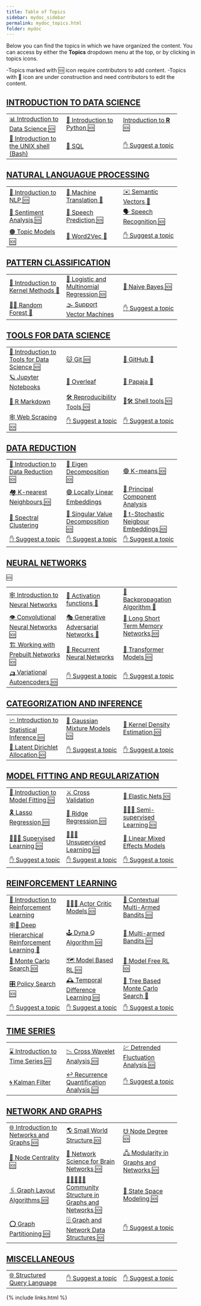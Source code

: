 ```yaml
---
title: Table of Topics
sidebar: mydoc_sidebar
permalink: mydoc_topics.html
folder: mydoc
---
```


Below you can find the topics in which we have organized the content. You can access by either the **Topics** dropdown menu at the top, or by clicking in topics icons. 

-Topics marked with 🆘 icon require contributors to add content. 
-Topics with 🚧 icon are under construction and need contributors to edit the content. 


## [**INTRODUCTION TO DATA SCIENCE**](intro_ds_landing_page.html)


<table style="table-layout: fixed; width: 90%;" >
<tr>
  <td style="width:33%;"><a href="intro_ds_landing_page.html">📊 Introduction to Data Science 🆘</a></td>
  <td style="width:33%;"><a href="intro_python.html">🐍 Introduction to Python 🆘</a></td>
  <td style="width:33%;"><a href="intro_r.html">Introduction to <b>R</b> 🆘</a></td>
</tr>
<tr>
  <td style="width:33%;"><a href="intro_shell.html">🐚 Introduction to the UNIX shell (Bash)</a></td>
  <td style="width:33%;"><a href="sql.html">🐘 SQL </a></td>
  <td style="width:33%;"><a href="mydoc_suggest.html">✋ Suggest a topic</a></td>
</tr>
</table> 


## [**NATURAL LANGUAGUE PROCESSING**](nlp_landing_page.html)


<table style="table-layout: fixed; width: 90%;" >
<tr>
  <td style="width:33%;"><a href="nlp_landing_page.html">🦜 Introduction to NLP 🆘</a></td>
  <td style="width:33%;"><a href="machine_trans.html">📠 Machine Translation 🚧</a></td>  
  <td style="width:33%;"><a href="semantic_vectors.html">✉️ Semantic Vectors 🚧</a></td>
</tr>
<tr>
  <td style="width:33%;"><a href="sentiment_analysis.html">💌 Sentiment Analysis 🆘</a></td>
  <td style="width:33%;"><a href="speech_predict.html">💬 Speech Prediction 🆘</a></td>
  <td style="width:33%;"><a href="speech_recognition.html">🗣️ Speech Recognition 🆘</a></td>
</tr>
<tr>
  <td style="width:33%;"><a href="topic_model.html">🟠 Topic Models 🆘</a></td>
  <td style="width:33%;"><a href="word2vec.html">🔡 Word2Vec 🚧 </a></td>
  <td style="width:33%;"><a href="mydoc_suggest.html">✋ Suggest a topic</a></td>
</tr>
</table> 


## [**PATTERN CLASSIFICATION**](pattern_classification_landing_page.html)


<table style="table-layout: fixed; width: 90%;" >
<tr>
  <td style="width:33%;"><a href="pattern_classification_landing_page.html">🏁 Introduction to Kernel Methods 🚧</a></td>
  <td style="width:33%;"><a href="logit_multi_reg.html">📏 Logistic and Multinomial Regression 🆘</a></td>
  <td style="width:33%;"><a href="naive_bayes.html">👶 Naive Bayes 🆘</a></td>
</tr>
<tr>
  <td style="width:33%;"><a href="random_forest.html">🌲🌲 Random Forest 🚧</a></td>
  <td style="width:33%;"><a href="support_vector_machines.html">🌫️ Support Vector Machines </a></td>
  <td style="width:33%;"><a href="mydoc_suggest.html">✋ Suggest a topic</a></td>
</tr>
</table> 


## [**TOOLS FOR DATA SCIENCE**](tools_landing_page.html)


<table style="table-layout: fixed; width: 90%;" >
<tr>
  <td style="width:33%;"><a href="tools_landing_page.html">🧰 Introduction to Tools for Data Science 🆘</a></td>
  <td style="width:33%;"><a href="git.html">🐱 Git 🆘 </a></td>
  <td style="width:33%;"><a href="github.html">🐙 GitHub 🚧</a></td>
</tr>
<tr>
  <td style="width:33%;"><a href="jupyter.html">🪐 Jupyter Notebooks</a></td>
  <td style="width:33%;"><a href="overleaf.html">🍃 Overleaf</a></td>
  <td style="width:33%;"><a href="papaja.html">🥭 Papaja 🚧</a></td>
</tr>
<tr>
  <td style="width:33%;"><a href="r_markdown.html">📓 R Markdown </a></td>
  <td style="width:33%;"><a href="tools_landing_page.html">🛠️ Reproducibility Tools 🆘</a></td>
  <td style="width:33%;"><a href="shell.html">🐚🛠️ Shell tools 🆘</a></td>
</tr>
<tr>
  <td style="width:33%;"><a href="web_scraping.html">🕸️ Web Scraping 🆘</a></td>
  <td style="width:33%;"><a href="mydoc_suggest.html">✋ Suggest a topic</a></td>
  <td style="width:33%;"><a href="mydoc_suggest.html">✋ Suggest a topic</a></td>
</tr>
</table> 


## [**DATA REDUCTION**](data_reduction_landing_page.html)


<table style="table-layout: fixed; width: 90%;" >
<tr>
  <td style="width:33%;"><a href="data_reduction_landing_page.html">🙏 Introduction to Data Reduction 🆘</a></td>
  <td style="width:33%;"><a href="ed.html">🔩 Eigen Decomposition 🆘</a></td>
  <td style="width:33%;"><a href="ed.html">🟢 K-means 🆘</a></td>
</tr>
<tr>
  <td style="width:33%;"><a href="knn.html">🏘️ K-nearest Neighbours 🆘</a></td>
  <td style="width:33%;"><a href="lle.html">🟣 Locally Linear Embeddings</a></td>
  <td style="width:33%;"><a href="pca.html">💈 Principal Component Analysis </a></td>
</tr>
<tr>
  <td style="width:33%;"><a href="spectralcluster.html">👻 Spectral Clustering </a></td>
  <td style="width:33%;"><a href="svd.html">🗼 Singular Value Decomposition 🆘</a></td>
  <td style="width:33%;"><a href="tsne.html">🎎 t-Stochastic Neigbour Embeddings 🆘</a></td>
</tr>
<tr>
  <td style="width:33%;"><a href="mydoc_suggest.html">✋ Suggest a topic</a></td>
  <td style="width:33%;"><a href="mydoc_suggest.html">✋ Suggest a topic</a></td>
  <td style="width:33%;"><a href="mydoc_suggest.html">✋ Suggest a topic</a></td>
</tr>
</table> 


## [**NEURAL NETWORKS**](neural_networks_landing_page.html)  


<table style="table-layout: fixed; width: 90%;" >
<tr>
  <td style="width:33%;"><a href="neural_networks_landing_page.html">🕸️ Introduction to Neural Networks</a></td>
  <td style="width:33%;"><a href="activation_functions.html">🤪 Activation functions 🚧</a></td>
  <td style="width:33%;"><a href="backprop.html">🌊 Backpropagation Algorithm 🚧 </a></td>
</tr>
<tr>
  <td style="width:33%;"><a href="cnn.html">👁️ Convolutional Neural Networks 🆘</a></td>🆘
  <td style="width:33%;"><a href="gan.html">🎭 Generative Adversarial Networks 🚧</a></td>
  <td style="width:33%;"><a href="lstm.html">🔁 Long Short Term Memory Networks 🆘</a></td>
</tr>
<tr>
  <td style="width:33%;"><a href="prebuilt_net.html">🏗️ Working with Prebuilt Networks 🆘</a></td>
  <td style="width:33%;"><a href="rnn.html">🔁 Recurrent Neural Networks</a></td>
  <td style="width:33%;"><a href="transformers.html">🦾 Transformer Models 🆘</a></td>
</tr>
<tr>
  <td style="width:33%;"><a href="vae.html">🛺 Variational Autoencoders 🆘</a></td>
  <td style="width:33%;"><a href="mydoc_suggest.html">✋ Suggest a topic</a></td>
  <td style="width:33%;"><a href="mydoc_suggest.html">✋ Suggest a topic</a></td>
</tr>
</table> 


## [**CATEGORIZATION AND INFERENCE**](inference_landing_page.html)


<table style="table-layout: fixed; width: 90%;" >
<tr>
  <td style="width:33%;"><a href="inference_landing_page.html">🗠 Introduction to Statistical Inference 🆘</a></td>
  <td style="width:33%;"><a href="gmm.html">🔔 Gaussian Mixture Models 🆘</a></td>
  <td style="width:33%;"><a href="kde.html">🌽 Kernel Density Estimation 🆘</a></td>
</tr>
<tr>
  <td style="width:33%;"><a href="lda.html">💓 Latent Dirichlet Allocation 🆘</a></td>
  <td style="width:33%;"><a href="mydoc_suggest.html">✋ Suggest a topic</a></td>
  <td style="width:33%;"><a href="mydoc_suggest.html">✋ Suggest a topic</a></td>
</tr>
</table> 


## [**MODEL FITTING AND REGULARIZATION**](model_fitting_landing_page.html)  


<table style="table-layout: fixed; width: 90%;" >
<tr>
  <td style="width:33%;"><a href="model_fitting_landing_page.html">🔧 Introduction to Model Fitting 🆘</a></td>
  <td style="width:33%;"><a href="cross_valid.html">⚔️ Cross Validation </a></td>
  <td style="width:33%;"><a href="elastic_nets.html">🥅 Elastic Nets 🆘</a></td>
</tr>
<tr>
  <td style="width:33%;"><a href="lasso.html">🎗️ Lasso Regression 🆘</a></td>
  <td style="width:33%;"><a href="ridge.html">🎲 Ridge Regression 🆘</a></td>
  <td style="width:33%;"><a href="semisupervised_learning.html">🧑🏿‍🎓 Semi-supervised Learning 🆘</a></td>
</tr>
<tr>
  <td style="width:33%;"><a href="supervised_learning.html">👩🏽‍🏫 Supervised Learning 🆘</a></td>
  <td style="width:33%;"><a href="unsupervised_learning.html">👨🏿‍🎓 Unsupervised Learning 🆘</a></td>
  <td style="width:33%;"><a href="lmem.html">🦄 Linear Mixed Effects Models</a></td>
</tr>
<tr>
  <td style="width:33%;"><a href="mydoc_suggest.html">✋ Suggest a topic</a></td>
  <td style="width:33%;"><a href="mydoc_suggest.html">✋ Suggest a topic</a></td>
  <td style="width:33%;"><a href="mydoc_suggest.html">✋ Suggest a topic</a></td>
</tr>
</table> 


## [**REINFORCEMENT LEARNING**](rl_landing_page.html)  


<table style="table-layout: fixed; width: 90%;" >
<tr>
  <td style="width:33%;"><a href="rl_landing_page.html">🐶 Introduction to Reinforcement Learning </a></td>
  <td style="width:33%;"><a href="actor_critic.html">👩🏿‍🎤 Actor Critic Models 🆘</a></td>
  <td style="width:33%;"><a href="c_ma_bandit.html">🎰 Contextual Multi-Armed Bandits 🆘</a></td>
</tr>
<tr>
  <td style="width:33%;"><a href="dhrl.html">🕸️🐶 Deep Hierarchical Reinforcement Learning 🚧</a></td>
  <td style="width:33%;"><a href="dyna_q.html">🕹️ Dyna Q Algorithm 🆘</a></td>
  <td style="width:33%;"><a href="ma_bandit.html">🎰 Multi-armed Bandits 🆘</a></td>
</tr>
<tr>
  <td style="width:33%;"><a href="mc_search.html">🎲 Monte Carlo Search 🆘</a></td>
  <td style="width:33%;"><a href="model_based_rl.html">🗺️ Model Based RL 🆘</a></td>
  <td style="width:33%;"><a href="model_free_rl.html">🥕 Model Free RL 🆘</a></td>
</tr>
<tr>
  <td style="width:33%;"><a href="policy_search.html">🎛️ Policy Search 🆘</a></td>
  <td style="width:33%;"><a href="temp_diff.html">🕰️ Temporal Difference Learning 🆘</a></td>
  <td style="width:33%;"><a href="tree_based_mc.html">🌳 Tree Based Monte Carlo Search 🚧</a></td>
</tr>
<tr>
  <td style="width:33%;"><a href="mydoc_suggest.html">✋ Suggest a topic</a></td>
  <td style="width:33%;"><a href="mydoc_suggest.html">✋ Suggest a topic</a></td>
  <td style="width:33%;"><a href="mydoc_suggest.html">✋ Suggest a topic</a></td>
</tr>
</table> 


## [**TIME SERIES**](time_series_landing_page.html)  


<table style="table-layout: fixed; width: 90%;" >
<tr>
  <td style="width:33%;"><a href="time_series_landing_page.html">⌛ Introduction to Time Series 🆘</a></td>
  <td style="width:33%;"><a href="cross_wavelet.html">📉 Cross Wavelet Analysis 🆘</a></td>
  <td style="width:33%;"><a href="detrended_fluctuation.html">💹 Detrended Fluctuation Analysis 🆘</a></td>
</tr>
<tr>
  <td style="width:33%;"><a href="kalman_filters.html">🌀 Kalman Filter </a></td>
  <td style="width:33%;"><a href="rqa.html">↩️ Recurrence Quantification Analysis 🆘</a></td>
  <td style="width:33%;"><a href="mydoc_suggest.html">✋ Suggest a topic</a></td>
</tr>
</table> 


## [**NETWORK AND GRAPHS**](network_graphs_landing_page.html) 


<table style="table-layout: fixed; width: 90%;" >
<tr>
  <td style="width:33%;"><a href="network_graphs_landing_page.html">🌐 Introduction to Networks and Graphs 🆘</a></td>
  <td style="width:33%;"><a href="small_world_struct.html">🌎 Small World Structure 🆘</a></td>  
  <td style="width:33%;"><a href="node_degree.html">☋ Node Degree 🆘</a></td>  
</tr>
<tr>
  <td style="width:33%;"><a href="node_cent.html">🧿 Node Centrality 🆘</a></td>  
  <td style="width:33%;"><a href="ns_for_bn.html">🧠 Network Science for Brain Networks 🆘</a></td>  
  <td style="width:33%;"><a href="modularity.html">🖧 Modularity in Graphs and Networks 🆘</a></td>  
</tr>
<tr>
  <td style="width:33%;"><a href="layout_alg.html">🖇️ Graph Layout Algorithms 🆘</a></td>  
  <td style="width:33%;"><a href="comm_struct.html">🧑🏻‍🤝‍🧑🏻 Community Structure in Graphs and Networks 🆘</a></td>  
  <td style="width:33%;"><a href="state_space_model.html">🌌 State Space Modeling 🆘</a></td>  
</tr>
<tr>
  <td style="width:33%;"><a href="graph_partitioning.html">⭕ Graph Partitioning 🆘</a></td>
  <td style="width:33%;"><a href="graph_struct.html">🗄️ Graph and Network Data Structures 🆘</a></td>  
  <td style="width:33%;"><a href="mydoc_suggest.html">✋ Suggest a topic</a></td>
</tr>
</table> 

## [**MISCELLANEOUS**](misc_landing_page.html) 


<table style="table-layout: fixed; width: 90%;" >
<tr>
  <td style="width:33%;"><a href="sql.html">🌐 Structured Query Language </a></td>
  <td style="width:33%;"><a href="mydoc_suggest.html">✋ Suggest a topic</a></td>
  <td style="width:33%;"><a href="mydoc_suggest.html">✋ Suggest a topic</a></td>
</tr>

</table> 

{% include links.html %}

